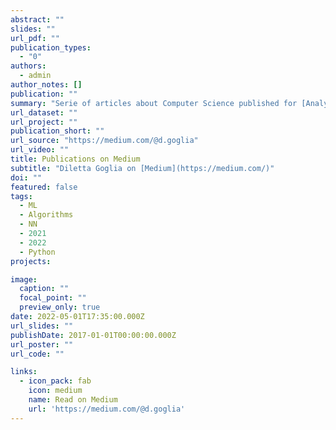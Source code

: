 ```yaml
---
abstract: ""
slides: ""
url_pdf: ""
publication_types:
  - "0"
authors:
  - admin
author_notes: []
publication: ""
summary: "Serie of articles about Computer Science published for [Analytics Vidhya](https://medium.com/analytics-vidhya) and [Towards AI](https://pub.towardsai.net/) tech communities."
url_dataset: ""
url_project: ""
publication_short: ""
url_source: "https://medium.com/@d.goglia"
url_video: ""
title: Publications on Medium
subtitle: "Diletta Goglia on [Medium](https://medium.com/)"
doi: ""
featured: false
tags:
  - ML
  - Algorithms
  - NN
  - 2021
  - 2022
  - Python
projects:

image:
  caption: ""
  focal_point: ""
  preview_only: true
date: 2022-05-01T17:35:00.000Z
url_slides: ""
publishDate: 2017-01-01T00:00:00.000Z
url_poster: ""
url_code: ""

links:
  - icon_pack: fab
    icon: medium
    name: Read on Medium
    url: 'https://medium.com/@d.goglia'
---
```



